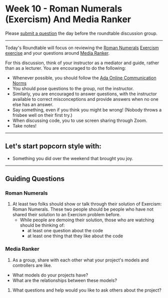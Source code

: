 # Week 10 - Roman Numerals (Exercism) And Media Ranker

Please [submit a question](https://airtable.com/shrOEPwWbMZXxXlTt) the day before the roundtable discussion group.

---

Today's Roundtable will focus on reviewing the [Roman Numerals](https://github.com/exercism/ruby/tree/master/exercises/roman-numerals) [Exercism exercise](https://exercism.io/tracks/ruby) and your questions around [Media Ranker](https://github.com/Ada-C14/media-ranker/).

For this discussion, think of your instructor as a mediator and guide, rather than as a lecturer. You are encouraged to do the following:

* Whenever possible, you should follow the [Ada Online Communication Norms](https://learn-2.galvanize.com/cohorts/2036/blocks/882/content_files/00-welcome-to-ada/02-wk01-online-communication-norms.md)
* You should pose questions to the group, not the instructor.
* Similarly, you are encouraged to answer questions, with the instructor available to correct misconceptions and provide answers when no one else has an answer.
* Say something, even if you think you might be wrong! (Nobody throws a frisbee well on their first try.)
* When discussing code, you to use screen sharing through Zoom.
* Take notes!

---

## Let's start popcorn style with:

* Something you did over the weekend that brought you joy.

---

## Guiding Questions

### Roman Numerals

1. At least two folks should show or talk through their solution of Exercism: Roman Numerals. These two people should be people who have not shared their solution to an Exercism problem before.
    - While people are demoing their solution, those who are watching should be thinking of:
        - at least one question about the code
        - at least one thing that they like about the code

### Media Ranker

1. As a group, share with each other what your project's models and controllers are like. 
  * What models do your projects have? 
  * What are the relationships between these models?
1. What questions and help would you like to ask others about the project?
